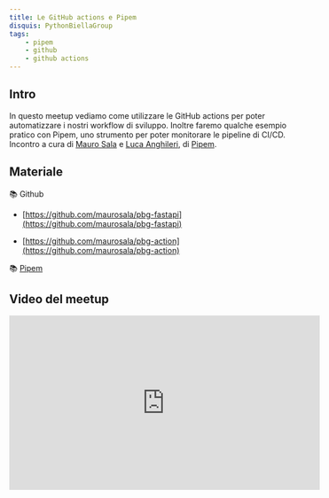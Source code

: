 ```yaml
---
title: Le GitHub actions e Pipem
disquis: PythonBiellaGroup
tags:
    - pipem
    - github
    - github actions
---
```

## Intro

In questo meetup vediamo come utilizzare le GitHub actions per poter automatizzare i nostri workflow di sviluppo. 
Inoltre faremo qualche esempio pratico con Pipem, uno strumento per poter monitorare le pipeline di CI/CD.
Incontro a cura di [Mauro Sala](https://www.linkedin.com/in/maurosala/) e [Luca Anghileri](https://www.linkedin.com/in/luca-anghileri/), di [Pipem](https://pipem.io/).

## Materiale

📚 Github

* [https://github.com/maurosala/pbg-fastapi](https://github.com/maurosala/pbg-fastapi)

* [https://github.com/maurosala/pbg-action](https://github.com/maurosala/pbg-action)

📚 [Pipem](https://pipem.io/)

## Video del meetup
<iframe width="560" height="315" src="https://www.youtube.com/embed/XEWhs_TY-t4" title="YouTube video player" frameborder="0" allow="accelerometer; autoplay; clipboard-write; encrypted-media; gyroscope; picture-in-picture; web-share" allowfullscreen></iframe>
